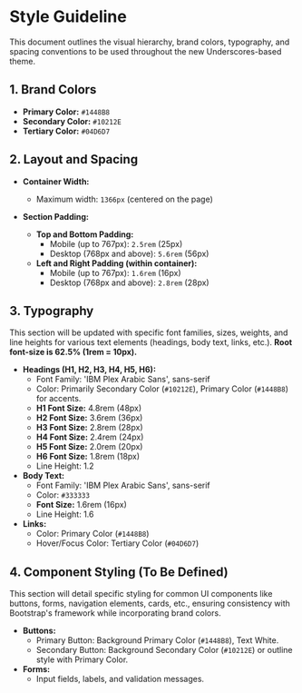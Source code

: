 # Style Guideline

This document outlines the visual hierarchy, brand colors, typography, and spacing conventions to be used throughout the new Underscores-based theme.

## 1. Brand Colors

*   **Primary Color:** `#1448B8`
*   **Secondary Color:** `#10212E`
*   **Tertiary Color:** `#04D6D7`

## 2. Layout and Spacing

*   **Container Width:**
    *   Maximum width: `1366px` (centered on the page)

*   **Section Padding:**
    *   **Top and Bottom Padding:**
        *   Mobile (up to 767px): `2.5rem` (25px)
        *   Desktop (768px and above): `5.6rem` (56px)
    *   **Left and Right Padding (within container):**
        *   Mobile (up to 767px): `1.6rem` (16px)
        *   Desktop (768px and above): `2.8rem` (28px)

## 3. Typography

This section will be updated with specific font families, sizes, weights, and line heights for various text elements (headings, body text, links, etc.).
**Root font-size is 62.5% (1rem = 10px).**

*   **Headings (H1, H2, H3, H4, H5, H6):**
    *   Font Family: 'IBM Plex Arabic Sans', sans-serif 
    *   Color: Primarily Secondary Color (`#10212E`), Primary Color (`#1448B8`) for accents.
    *   **H1 Font Size:** 4.8rem (48px)
    *   **H2 Font Size:** 3.6rem (36px)
    *   **H3 Font Size:** 2.8rem (28px)
    *   **H4 Font Size:** 2.4rem (24px)
    *   **H5 Font Size:** 2.0rem (20px)
    *   **H6 Font Size:** 1.8rem (18px)
    *   Line Height: 1.2
*   **Body Text:**
    *   Font Family: 'IBM Plex Arabic Sans', sans-serif 
    *   Color: `#333333`
    *   **Font Size:** 1.6rem (16px)
    *   Line Height: 1.6
*   **Links:**
    *   Color: Primary Color (`#1448B8`)
    *   Hover/Focus Color: Tertiary Color (`#04D6D7`)

## 4. Component Styling (To Be Defined)

This section will detail specific styling for common UI components like buttons, forms, navigation elements, cards, etc., ensuring consistency with Bootstrap's framework while incorporating brand colors.

*   **Buttons:**
    *   Primary Button: Background Primary Color (`#1448B8`), Text White.
    *   Secondary Button: Background Secondary Color (`#10212E`) or outline style with Primary Color.
*   **Forms:**
    *   Input fields, labels, and validation messages.